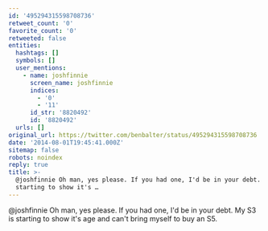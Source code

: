 ```yaml
---
id: '495294315598708736'
retweet_count: '0'
favorite_count: '0'
retweeted: false
entities:
  hashtags: []
  symbols: []
  user_mentions:
    - name: joshfinnie
      screen_name: joshfinnie
      indices:
        - '0'
        - '11'
      id_str: '8820492'
      id: '8820492'
  urls: []
original_url: https://twitter.com/benbalter/status/495294315598708736
date: '2014-08-01T19:45:41.000Z'
sitemap: false
robots: noindex
reply: true
title: >-
  @joshfinnie Oh man, yes please. If you had one, I'd be in your debt. My S3 is
  starting to show it's …
---
```


@joshfinnie Oh man, yes please. If you had one, I'd be in your debt. My S3 is starting to show it's age and can't bring myself to buy an S5.